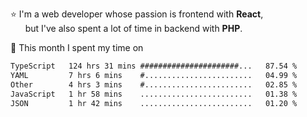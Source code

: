 ⭐ I'm a web developer whose passion is frontend with <b>React</b>,<br/>
&nbsp; &nbsp; &nbsp; but I've also spent a lot of time in backend with <b>PHP</b>.

📅 This month I spent my time on

<!--START_SECTION:waka-->

```txt
TypeScript   124 hrs 31 mins ######################...   87.54 %
YAML         7 hrs 6 mins    #........................   04.99 %
Other        4 hrs 3 mins    #........................   02.85 %
JavaScript   1 hr 58 mins    .........................   01.38 %
JSON         1 hr 42 mins    .........................   01.20 %
```

<!--END_SECTION:waka-->
